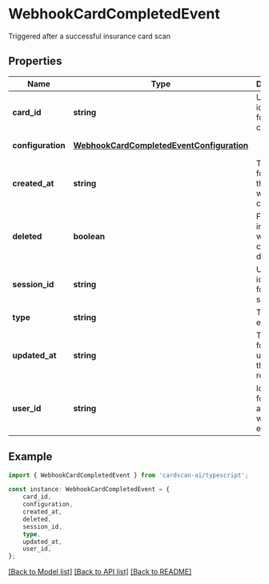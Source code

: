 # WebhookCardCompletedEvent

Triggered after a successful insurance card scan

## Properties

Name | Type | Description | Notes
------------ | ------------- | ------------- | -------------
**card_id** | **string** | Unique identifier for the card. | [default to undefined]
**configuration** | [**WebhookCardCompletedEventConfiguration**](WebhookCardCompletedEventConfiguration.md) |  | [default to undefined]
**created_at** | **string** | Timestamp for when the card was created. | [default to undefined]
**deleted** | **boolean** | Flag indicating whether the card is deleted. | [default to undefined]
**session_id** | **string** | Unique identifier for the session. | [default to undefined]
**type** | **string** | Type of event. | [default to undefined]
**updated_at** | **string** | Timestamp for the last update to the card record. | [default to undefined]
**user_id** | **string** | Identifier for the user associated with the event. | [default to undefined]

## Example

```typescript
import { WebhookCardCompletedEvent } from 'cardscan-ai/typescript';

const instance: WebhookCardCompletedEvent = {
    card_id,
    configuration,
    created_at,
    deleted,
    session_id,
    type,
    updated_at,
    user_id,
};
```

[[Back to Model list]](../README.md#documentation-for-models) [[Back to API list]](../README.md#documentation-for-api-endpoints) [[Back to README]](../README.md)
